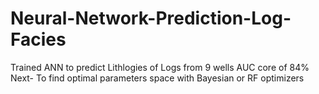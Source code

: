 # Neural-Network-Prediction-Log-Facies
Trained ANN to predict Lithlogies of Logs from 9 wells
AUC core of 84%
Next- To find optimal parameters space with Bayesian or RF optimizers

